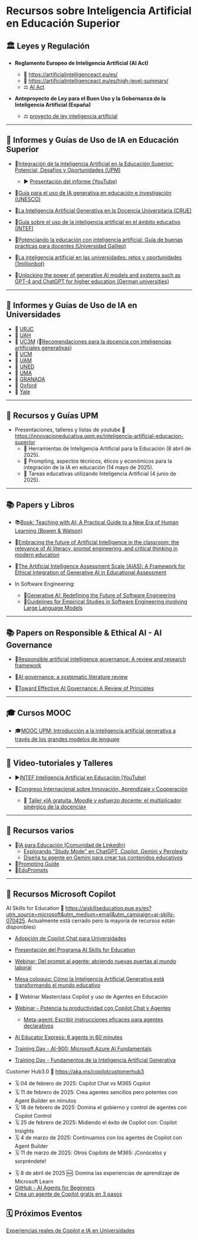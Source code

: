 # Recursos sobre Inteligencia Artificial en Educación Superior

## 🏛️ Leyes y Regulación

- **Reglamento Europeo de Inteligencia Artificial (AI Act)**
  - 🔗 https://artificialintelligenceact.eu/es/
  - 🔗 https://artificialintelligenceact.eu/es/high-level-summary/
  - ⚖️ [AI Act](https://eur-lex.europa.eu/legal-content/ES/ALL/?uri=CELEX:32024R1689)

- **Anteproyecto de Ley para el Buen Uso y la Gobernanza de la Inteligencia Artificial (España)**
  - ⚖️ [proyecto de ley inteligencia artificial](https://avance.digital.gob.es/_layouts/15/HttpHandlerParticipacionPublicaAnexos.ashx?k=19128)

---

## 📑 Informes y Guías de Uso de IA en Educación Superior

- 📄[Integración de la Inteligencia Artificial en la Educación Superior: Potencial, Desafíos y Oportunidades (UPM)](https://oa.upm.es/83317/) 
  - ▶️ [Presentación del informe (YouTube)](https://youtu.be/9vHb7CRnjT0)

- 📄[Guía para el uso de IA generativa en educación e investigación (UNESCO)](https://www.unesco.org/es/articles/guia-para-el-uso-de-ia-generativa-en-educacion-e-investigacion)
- 📄[La Inteligencia Artificial Generativa en la Docencia Universitaria (CRUE)](https://www.crue.org/wp-content/uploads/2024/03/Crue-Digitalizacion_IA-Generativa.pdf)
- 📄[Guía sobre el uso de la inteligencia artificial en el ámbito educativo (INTEF)](https://intef.es/Noticias/guia-sobre-el-uso-de-la-inteligencia-artificial-en-el-ambito-educativo/)
- 📄[Potenciando la educación con inteligencia artificial: Guía de buenas prácticas para docentes (Universidad Galileo)](https://www.entramar.mvl.edu.ar/potenciando-la-educacion-con-inteligencia-artificial-guia-de-buenas-practicas-para-docentes/)
- 📄[La inteligencia artificial en las universidades: retos y oportunidades (1millionbot)](https://www.espaciosdeeducacionsuperior.es/17/01/2024/la-inteligencia-artificial-en-las-universidades-retos-y-oportunidades/)

- 📄[Unlocking the power of generative AI models and systems such as GPT-4 and ChatGPT for higher education (German universities)](https://digital.uni-hohenheim.de/fileadmin/einrichtungen/digital/Generative_AI_and_ChatGPT_in_Higher_Education.pdf)

---

## 📑 Informes y Guías de Uso de IA en Universidades
- 🔗 [URJC](https://www.urjc.es/poweru/documentacion-poweru)
- 🔗 [UAH](https://.libguides.com/iausoacademico)
- 🔗 [UC3M](https://www.uc3m.es/uc3mdigital/inicIAtivas) (📄[Recomendaciones para la docencia con inteligencias artificiales generativas](https://e-archivo.uc3m.es/bitstreams/456229c0-3670-4198-b86d-ff2762a3e1f9/download))
- 🔗 [UCM](https://ssii.ucm.es/inteligencia-artificial-en-la-docencia) 
- 🔗 [UAM](https://www.uam.es/uam/media/doc/1606941290988/guia-visual-iagen.pdf)
- 🔗 [UNED](https://www.uned.es/universidad/inicio/institucional/areas-direccion/vicerrectorados/innovacion/iaeducativa.html)
- 🔗 [UMA](https.uma.es/servicio-central-de-informatica/info/151689/guia-uso-ia/)
- 🔗 [GRANADA](https://secretariageneral.ugr.es/sites/webugr/secretariageneral/public/inline-files/BOUGR/260/Bolet%C3%ADn%20Oficial%20Universidad%20de%20Granada%20n%C2%BA%20260_26.pdf)
- 🔗 [Oxford](https://www.ox.ac.uk/students/academic/guidance/skills/ai-study)
- 🔗 [Yale](https://poorv.yale.edu/ai-guidance-for-students)

---

## 🏫 Recursos y Guías UPM

- Presentaciones, talleres y listas de youtube 🔗 https://innovacioneducativa.upm.es/inteligencia-artificial-educacion-superior
  - 🎤 Herramientas de Inteligencia Artificial para la Educación (8 abril de 2025). <!--Profesor Enrique Barra Arias.-->
  - 🎤 Prompting, aspectos técnicos, éticos y económicos para la integración de la IA en educación (14 mayo de 2025). <!--Profesor Javier Conde Díaz.-->
  - 🎤 Tareas educativas utilizando Inteligencia Artificial (4 junio de 2025). <!--Profesor Daniel López Fernández.-->


---

## 📚 Papers y Libros

- 📚[Book: Teaching with AI: A Practical Guide to a New Era of Human Learning (Bowen & Watson)](https://www.amazon.com/Teaching-AI-Practical-Guide-Learning/dp/1421449226)

- 📄[Embracing the future of Artificial Intelligence in the classroom: the relevance of AI literacy, prompt engineering, and critical thinking in modern education](https://link.springer.com/article/10.1186/s41239-024-00448-3)

- 📄[The Artificial Intelligence Assessment Scale (AIAS): A Framework for Ethical Integration of Generative AI in Educational Assessment](https://open-publishing.org/journals/index.php/jutlp/article/view/810)


- In Software Engineering:
  - 📄[Generative AI: Redefining the Future of Software Engineering](http://ieeexplore.ieee.org/document/10705649)
  - 📄[Guidelines for Empirical Studies in Software Engineering
involving Large Language Models](https://arxiv.org/abs/2508.15503)

---
## 📚 Papers on Responsible & Ethical AI - AI Governance

- 📄[Responsible artificial intelligence governance: A review and research framework](https://www.sciencedirect.com/science/article/pii/S0963868724000672)

- 📄[AI governance: a systematic literature review](https://link.springer.com/article/10.1007/s43681-024-00653-w)

- 📄[Toward Effective AI Governance: A Review of Principles](https://arxiv.org/abs/2505.23417)

---


## 🎓 Cursos MOOC

- 🎓[MOOC UPM: Introducción a la inteligencia artificial generativa a través de los grandes modelos de lenguaje](https://eventos.upm.es/130197/detail/introduccion-a-la-inteligencia-artificial-generativa-a-traves-de-los-grandes-modelos-de-lenguaje.html)

---

## 🎥 Video-tutoriales y Talleres

- ▶️[INTEF Inteligencia Artificial en Educación (YouTube)](https://www.youtube.com/live/AtdsFGdWZq8)

- 🔗[Congreso Internacional sobre Innovación, Aprendizaje y Cooperación](https://cinaic.net/cinaic-2025/programa-cinaic-2025/) 
  - 🎤 [Taller «IA gratuita, Moodle y esfuerzo docente: el multiplicador sinérgico de la docencia»](https://www.youtube.com/watch?v=8MHUKKf1sqo&list=PLvcpTxYrLRwQwqKhk0KEqmLBAFpbUkyPa&index=8)


---

## 🏫 Recursos varios
- 👥[IA para Educación (Comunidad de LinkedIn)]( https://www.linkedin.com/newsletters/ia-para-educaci%25C3%25B3n-7352363480030625792/) 
  - [Explorando "Study Mode" en ChatGPT, Copilot, Gemini y Perplexity](https://www.linkedin.com/pulse/explorando-study-mode-en-chatgpt-copilot-gemini-y-garc%C3%ADa-manj%C3%B3n-phd-ksu1f/?trackingId=KJeO278VRUGuLbTdH0rW6A%3D%3D)
  - [Diseña tu agente en Gemini para crear tus contenidos educativos](https://www.linkedin.com/pulse/dise%C3%B1a-tu-agente-en-gemini-para-crear-tus-contenidos-juan-vicente-yxf1f/?trackingId=Lxq24CiDQiakxPsXuPhvgg%3D%3D)
- 🔗[Prompting Guide](https://www.promptingguide.ai/es/techniques)
- 🔗[EduPrompts](https://www.andreaoviedo.com/eduprompts)

---

## 🏫 Recursos Microsoft Copilot
AI Skills for Education 🔗 https://aiskillseducation.pue.es/es?utm_source=microsoft&utm_medium=email&utm_campaign=ai-skills-070425.  Actualmente está cerrado pero la mayoría de recursos están disponibles)

- [Adopción de Copilot Chat para Universidades](https://urldefense.com/v3/__https://aka.ms/AdopcionCopilotChatUniversidades__;!!D9dNQwwGXtA!TXrvASiwG-fs9DY5OkF9lXChC0-CB7GNN0A1MKAd3hdb4wLuN1NKcl58hDNXE3HYY8FLYVB0lcw2rWJplwEsHw$)

- [Presentación del Programa AI Skills for Education](https://aiskillsforeducation.pue.es/es/presentacion) 
- [Webinar: Del prompt al agente: abriendo nuevas puertas al mundo laboral](https://www.youtube.com/embed/Pq-4j5MV384) 
- [Mesa coloquio: Cómo la Inteligencia Artificial Generativa está transformando el mundo educativo](https://www.youtube.com/embed/DI65Z9dryFA?autoplay=1)

- 🎤 Webinar Masterclass Copilot y uso de Agentes en Educación

- [Webinar - Potencia tu productividad con Copilot Chat y Agentes](https://aiskillseducation.pue.es/es/webinar/copilot-chat) 
  - [Meta-agent: Escribir instrucciones eficaces para agentes declarativos](https://learn.microsoft.com/es-es/microsoft-365-copilot/extensibility/declarative-agent-instructions) 
- [AI Educator Express: 6 agents in 60 minutes](https://livesend.microsoft.com/i/GyTBgJtQZSv14cQcTodAu3s8FRE8D6NPLUSSIGNkzQMtSx4lfAnxtQiwhAprVaWBhJ5M9xSe1Pt792Gf___0xQkMH1otba0T2tI1KpLw4ZgA3fuRtZhfXXcxT5JMogPLUSSIGNUF7YPLUSSIGNt05BD) 


- [Training Day - AI-900: Microsoft Azure AI Fundamentals](https://aiskillseducation.pue.es/es/training-day/ai-900) 
- [Training Day - Fundamentos de la Inteligencia Artificial Generativa](https://www.youtube.com/watch?v=m79pzj1b8Ow)


Customer Hub3.0 🔗 https://aka.ms/copilotcustomerhub3
- 🗓️ 04 de febrero de 2025: Copilot Chat vs M365 Copilot
- 🗓️ 11 de febrero de 2025: Crea agentes sencillos pero potentes con Agent Builder en minutos
- 🗓️ 18 de febrero de 2025: Domina el gobierno y control de agentes con Copilot Control
- 🗓️  25 de febrero de 2025: Midiendo el éxito de Copilot con: Copilot Insights
- 🗓️ 4 de marzo de 2025: Continuamos con los agentes de Copilot con Agent Builder 
- 🗓️ 11 de marzo de 2025: Otros Copilots de M365: ¡Conócelos y sorpréndete!
<!--- 🗓️ 25 de marzo de 2025: La verdad detrás de las respuestas de Copilot: ¿De dónde vienen los datos?  NO DISPONIBLE-->
- 🗓️ 8 de abril de 2025 🆕: Domina las experiencias de aprendizaje de Microsoft Learn
- [GitHub - AI Agents for Beginners](https://github.com/microsoft/ai-agents-for-beginners) 
- [Crea un agente de Copilot gratis en 3 pasos](https://magda.es/trucos/agentes-de-copilot-gratis-crea-uno-sencillo-en-3-pasos-para-generar-diagramas-i/) 



## 🗓️ Próximos Eventos
[Experiencias reales de Copilot e IA en Universidades](https://urldefense.com/v3/__https://aka.ms/registro-webinar-ia-universidades__;!!D9dNQwwGXtA!TXrvASiwG-fs9DY5OkF9lXChC0-CB7GNN0A1MKAd3hdb4wLuN1NKcl58hDNXE3HYY8FLYVB0lcw2rWLWvqDJFQ$)
